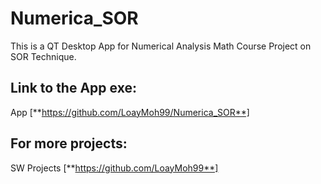 # Numerica_SOR
This is a QT Desktop App for Numerical Analysis Math Course Project on SOR Technique.

## Link to the App exe:
App [**https://github.com/LoayMoh99/Numerica_SOR**]

## For more projects:
SW Projects [**https://github.com/LoayMoh99**]
